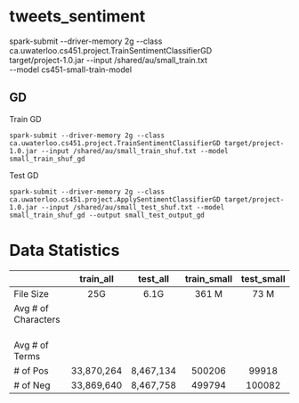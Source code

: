 # tweets_sentiment

spark-submit --driver-memory 2g --class ca.uwaterloo.cs451.project.TrainSentimentClassifierGD \
 target/project-1.0.jar --input /shared/au/small_train.txt \
 --model cs451-small-train-model
 
 
 ## GD
 
 Train GD
 ```
 spark-submit --driver-memory 2g --class ca.uwaterloo.cs451.project.TrainSentimentClassifierGD target/project-1.0.jar --input /shared/au/small_train_shuf.txt --model small_train_shuf_gd
 ```
 Test GD
 ```
 spark-submit --driver-memory 2g --class ca.uwaterloo.cs451.project.ApplySentimentClassifierGD target/project-1.0.jar --input /shared/au/small_test_shuf.txt --model small_train_shuf_gd --output small_test_output_gd
 ```


# Data Statistics

|         | train_all           | test_all  | train_small           | test_small  |
| ------------- |:-------------:|:-----:|:-----:|:-----:|
| File Size      | 25G | 6.1G | 361 M| 73 M|
| Avg \# of Characters     |  |  | | |
| Avg \# of Terms     |  |  | | |
| \# of Pos       | 33,870,264 | 8,467,134 | 500206 | 99918 |
| \# of Neg      | 33,869,640   |   8,467,758 | 499794 | 100082 |
